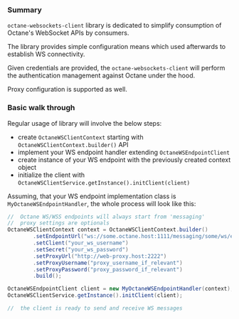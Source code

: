 ### Summary

`octane-websockets-client` library is dedicated to simplify consumption of Octane's WebSocket APIs by consumers.

The library provides simple configuration means which used afterwards to establish WS connectivity.

Given credentials are provided, the `octane-websockets-client` will perform the authentication management against Octane under the hood.

Proxy configuration is supported as well.

### Basic walk through

Regular usage of library will involve the below steps:
- create `OctaneWSClientContext` starting with `OctaneWSClientContext.builder()` API
- implement your WS endpoint handler extending `OctaneWSEndpointClient`
- create instance of your WS endpoint with the previously created context object
- initialize the client with `OctaneWSClientService.getInstance().initClient(client)`

Assuming, that your WS endpoint implementation class is `MyOctaneWSEndpointHandler`, the whole process will look like this:

```java
//  Octane WS/WSS endpoints will always start from 'messaging'
//  proxy settings are optionals
OctaneWSClientContext context = OctaneWSClientContext.builder()
		.setEndpointUrl("ws://some.octane.host:1111/messaging/some/ws/endpoint")
		.setClient("your_ws_username")
		.setSecret("your_ws_password")
		.setProxyUrl("http://web-proxy.host:2222")
		.setProxyUsername("proxy_username_if_relevant")
		.setProxyPassword("proxy_password_if_relevant")
		.build();

OctaneWSEndpointClient client = new MyOctaneWSEndpointHandler(context);
OctaneWSClientService.getInstance().initClient(client);

//  the client is ready to send and receive WS messages
``` 